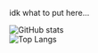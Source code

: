 idk what to put here...

![GitHub stats](https://github-readme-stats.vercel.app/api?username=aglerr&show_icons=true&theme=discord_old_blurple)
<br>
![Top Langs](https://github-readme-stats.vercel.app/api/top-langs/?username=aglerr&theme=discord_old_blurple)
